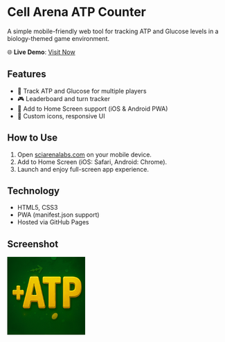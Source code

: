 # Cell Arena ATP Counter

A simple mobile-friendly web tool for tracking ATP and Glucose levels in a biology-themed game environment.

🌐 **Live Demo**: [Visit Now](https://sciarenalabs.com)

## Features

- 🔋 Track ATP and Glucose for multiple players
- 🎮 Leaderboard and turn tracker
- 📱 Add to Home Screen support (iOS & Android PWA)
- 🎨 Custom icons, responsive UI

## How to Use

1. Open [sciarenalabs.com](https://sciarenalabs.com) on your mobile device.
2. Add to Home Screen (iOS: Safari, Android: Chrome).
3. Launch and enjoy full-screen app experience.

## Technology

- HTML5, CSS3
- PWA (manifest.json support)
- Hosted via GitHub Pages

## Screenshot

![ATP Counter Screenshot](./icon180.png)
